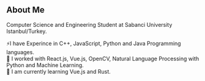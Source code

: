 ## About Me
Computer Science and Engineering Student at Sabanci University Istanbul/Turkey.

⚡I have Experince in C++, JavaScript, Python and Java Programming languages.</br>
🔭 I worked with React.js, Vue.js, OpenCV, Natural Language Processing with Python and Machine Learning.</br>
🌱 I am currently learning Vue.js and Rust.</br>

<!--
**KayraAksit/KayraAksit** is a ✨ _special_ ✨ repository because its `README.md` (this file) appears on your GitHub profile.

Here are some ideas to get you started:

- 🔭 I’m currently working on ...
- 🌱 I’m currently learning ...
- 👯 I’m looking to collaborate on ...
- 🤔 I’m looking for help with ...
- 💬 Ask me about ...
- 📫 How to reach me: ...
- 😄 Pronouns: ...
- ⚡ Fun fact: ...
-->
